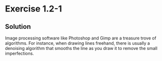 # Exercise 1.2-1

## Solution

Image processing software like Photoshop and Gimp are a treasure trove of algorithms. For instance, when drawing lines freehand, there is usually a denoising algorithm that smooths the line as you draw it to remove the small imperfections.
